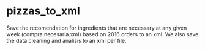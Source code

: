 # pizzas_to_xml
Save the recomendation  for ingredients that are necessary at any given week  (compra necesaria.xml) based on 2016 orders to an xml. We also save the data cleaning and analisis to an xml per file. 

